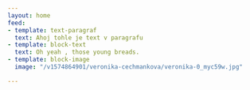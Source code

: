 ```yaml
---
layout: home
feed:
- template: text-paragraf
  text: Ahoj tohle je text v paragrafu
- template: block-text
  text: Oh yeah , those young breads.
- template: block-image
  image: "/v1574864901/veronika-cechmankova/veronika-0_myc59w.jpg"

---
```

